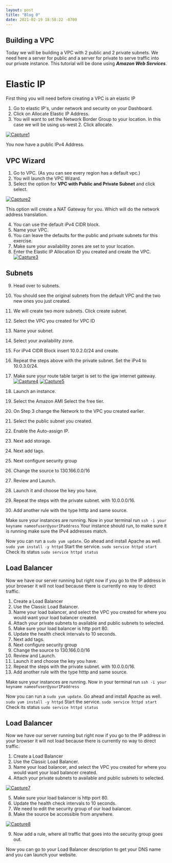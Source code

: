 ```yaml
---
layout: post
title: "Blog 0"
date: 2021-02-19 18:58:22 -0700
---
```

## Building a VPC
Today we will be building a VPC with 2 public and 2 private subnets. We need here a server for public and a server for private to serve traffic into our private instance.
This tutorial will be done using ***Amazon Web Services***.
# Elastic IP
First thing you will need before creating a VPC is an elastic IP

1. Go to elastic IP's, under network and security on your Dashboard.
2. Click on Allocate Elastic IP Address.
3. You will want to set the Network Border Group to your location. In this case we will be using us-west 2. Click allocate. 
       
<a href="https://imgbb.com/"><img src="https://i.ibb.co/gZP212Q/Capture1.jpg" alt="Capture1" border="0"></a><br />
  
  You now have a public IPv4 Address.
  
## VPC Wizard

 1. Go to VPC. (As you can see every region has a default vpc.) 
 2. You will launch the VPC Wizard.
 3. Select the option for **VPC with Public and Private Subnet** and click select.
 
 <a href="https://ibb.co/Xzw7DXy"><img src="https://i.ibb.co/sFBKCj5/Capture2.jpg" alt="Capture2" border="0"></a>

This option will create a NAT Gateway for you. Which will do the network address translation.

4. You can use the default iPv4 CIDR block.
 5. Name your VPC.
 6. You can leave the defaults for the public and private subnets for this exercise. 
 7. Make sure your availability zones are set to your location. 
 8. Enter the Elastic IP Allocation ID you created and create the VPC. 
<a href="https://imgbb.com/"><img src="https://i.ibb.co/hLdTH07/Capture3.jpg" alt="Capture3" border="0"></a>

## Subnets
9. Head over to subnets.
 10.  You should see the original subnets from the default VPC and the two new ones you just created. 
 11. We will create two more subnets. Click create subnet.
 12. Select the VPC you created for VPC ID
 13. Name your subnet.
 14. Select your availability zone.
 15. For iPv4  CIDR Block insert 10.0.2.0/24 and create.
 16. Repeat the steps above with the private subnet. Set the iPv4 to 10.0.3.0/24. 
 17. Make sure your route table target is set to the igw internet gateway.
<a href="https://imgbb.com/"><img src="https://i.ibb.co/RvdJz7g/Capture4.jpg" alt="Capture4" border="0"></a>
<a href="https://imgbb.com/"><img src="https://i.ibb.co/2M1bB13/Capture5.jpg" alt="Capture5" border="0"></a>

1. Launch an instance. 
2.  Select the Amazon AMI Select the free tier.   
3. On Step 3 change the Network to the VPC you created earlier.
4. Select the public subnet you created. 
5. Enable the Auto-assign IP.
6. Next add storage. 
7. Next add tags.
8. Next configure security group
9. Change the source to 130.166.0.0/16
10. Review and Launch. 
11. Launch it and choose the key you have. 
12. Repeat the steps with the private subnet. with 10.0.0.0/16.
13. Add another rule with the type htttp and same source.

Make sure your instances are running. Now in your terminal run `ssh -i your keyname nameofuser@yourIPaddress`
Your instance should run, to make sure it is running make sure the IPv4 addresses match.

Now you can run a `sudo yum update`.
Go ahead and install Apache as well. 
`sudo yum install -y httpd`
Start the service.
`sudo service httpd start`
Check its status
`sudo service httpd status`

## Load Balancer
Now we have our server running but right now if you go to the IP address in your browser it will not load because there is currently no way to direct traffic.

 1. Create a Load Balancer
 2. Use the Classic Load Balancer.
 3. Name your load balancer, and select the VPC you created for where you would want your load balancer created. 
 4. Attach your private subnets to available and public subnets to selected. 
 5. Make sure your load balancer is http port 80.
 6. Update the health check intervals to 10 seconds. 
 7. Next add tags.
8. Next configure security group
9. Change the source to 130.166.0.0/16
10. Review and Launch. 
11. Launch it and choose the key you have. 
12. Repeat the steps with the private subnet. with 10.0.0.0/16.
13. Add another rule with the type htttp and same source.

Make sure your instances are running. Now in your terminal run `ssh -i your keyname nameofuser@yourIPaddress`

Now you can run a `sudo yum update`.
Go ahead and install Apache as well. 
`sudo yum install -y httpd`
Start the service.
`sudo service httpd start`
Check its status
`sudo service httpd status`

## Load Balancer
Now we have our server running but right now if you go to the IP address in your browser it will not load because there is currently no way to direct traffic.

 1. Create a Load Balancer
 2. Use the Classic Load Balancer.
 3. Name your load balancer, and select the VPC you created for where you would want your load balancer created. 
 4. Attach your private subnets to available and public subnets to selected. 
 
 <a href="https://ibb.co/Phq51tK"><img src="https://i.ibb.co/FwRB8n2/Capture7.jpg" alt="Capture7" border="0"></a>
 
 5. Make sure your load balancer is http port 80.
 6. Update the health check intervals to 10 seconds. 
 7. We need to edit the security group of our load balancer. 
 8. Make the source be accessible from anywhere. 
 
 <a href="https://ibb.co/vBY9jrj"><img src="https://i.ibb.co/3szKC8C/Capture8.jpg" alt="Capture8" border="0"></a>
 
 9. Now add a rule, where all traffic that goes into the security group goes out. 

Now you can go to your Load Balancer description to get your DNS name and you can launch your website. 

